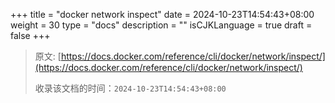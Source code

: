 +++
title = "docker network inspect"
date = 2024-10-23T14:54:43+08:00
weight = 30
type = "docs"
description = ""
isCJKLanguage = true
draft = false
+++

> 原文: [https://docs.docker.com/reference/cli/docker/network/inspect/](https://docs.docker.com/reference/cli/docker/network/inspect/)
>
> 收录该文档的时间：`2024-10-23T14:54:43+08:00`
